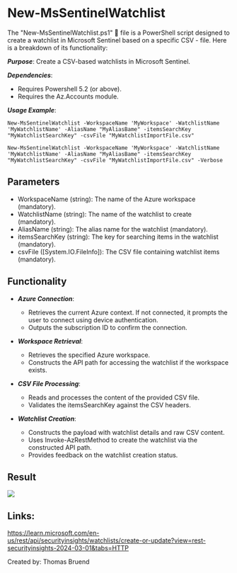 # New-MsSentinelWatchlist
The "New-MsSentinelWatchlist.ps1" 📄 file is a PowerShell script designed to create a watchlist in Microsoft Sentinel based on a specific CSV - file. Here is a breakdown of its functionality:

***Purpose***: Create a CSV-based watchlists in Microsoft Sentinel.

***Dependencies***: 
- Requires Powershell 5.2 (or above).
- Requires the Az.Accounts module.

***Usage Example***: 

```New-MsSentinelWatchlist -WorkspaceName 'MyWorkspace' -WatchlistName 'MyWatchlistName' -AliasName "MyAliasBame" -itemsSearchKey "MyWatchlistSearchKey" -csvFile "MyWatchlistImportFile.csv"```

```New-MsSentinelWatchlist -WorkspaceName 'MyWorkspace' -WatchlistName 'MyWatchlistName' -AliasName "MyAliasBame" -itemsSearchKey "MyWatchlistSearchKey" -csvFile "MyWatchlistImportFile.csv" -Verbose```

## Parameters
- WorkspaceName (string): The name of the Azure workspace (mandatory).
- WatchlistName (string): The name of the watchlist to create (mandatory).
- AliasName (string): The alias name for the watchlist (mandatory).
- itemsSearchKey (string): The key for searching items in the watchlist (mandatory).
- csvFile ([System.IO.FileInfo]): The CSV file containing watchlist items (mandatory).

## Functionality
- ***Azure Connection***:
    - Retrieves the current Azure context. If not connected, it prompts the user to connect using device authentication.
    - Outputs the subscription ID to confirm the connection.
 
- ***Workspace Retrieval***:
    - Retrieves the specified Azure workspace.
    - Constructs the API path for accessing the watchlist if the workspace exists.
  
- ***CSV File Processing***:
    - Reads and processes the content of the provided CSV file.
    - Validates the itemsSearchKey against the CSV headers.

- ***Watchlist Creation***:
    - Constructs the payload with watchlist details and raw CSV content.
    - Uses Invoke-AzRestMethod to create the watchlist via the constructed API path.
    - Provides feedback on the watchlist creation status.


## Result
<img src="https://github.com/Warfion/Sentinel/blob/main/Scripts/Watchlist/New-MsSentinelWatchlist/image/image.png">

## Links:
https://learn.microsoft.com/en-us/rest/api/securityinsights/watchlists/create-or-update?view=rest-securityinsights-2024-03-01&tabs=HTTP
                             
Created by: Thomas Bruend
